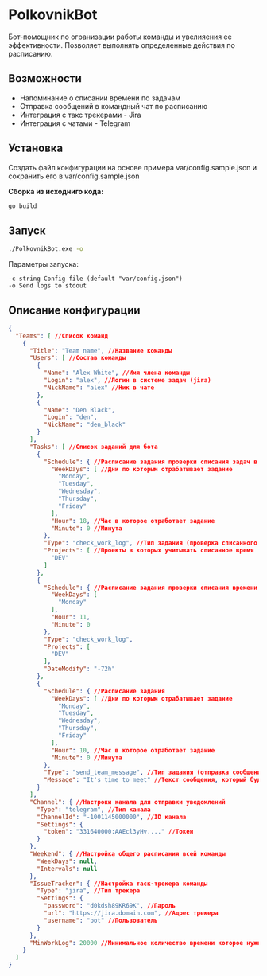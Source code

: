 # PolkovnikBot

Бот-помощник по огранизации работы команды и увелияения ее эффективности.
Позволяет выполнять определенные действия по расписанию.

## Возможности

- Напоминание о списании времени по задачам
- Отправка сообщений в командный чат по расписанию
- Интеграция с такс трекерами - Jira
- Интеграция с чатами - Telegram

## Установка

Создать файл конфигурации на основе примера var/config.sample.json и сохранить его в var/config.sample.json

**Сборка из исходниго кода:**

```bash
go build
```

## Запуск

```bash
./PolkovnikBot.exe -o
```

Параметры запуска:
```
-c string Config file (default "var/config.json")
-o Send logs to stdout
```

## Описание конфигурации

```json
{
  "Teams": [ //Список команд
    {
      "Title": "Team name", //Название команды
      "Users": [ //Состав команды
        {
          "Name": "Alex White", //Имя члена команды
          "Login": "alex", //Логин в системе задач (jira)
          "NickName": "alex" //Ник в чате
        },
        {
          "Name": "Den Black",
          "Login": "den",
          "NickName": "den_black"
        }
      ],
      "Tasks": [ //Список заданий для бота
        {
          "Schedule": { //Расписание задания проверки списания задач в конце рабочего дня
            "WeekDays": [ //Дни по которым отрабатывает задание
              "Monday",
              "Tuesday",
              "Wednesday",
              "Thursday",
              "Friday"
            ],
            "Hour": 18, //Час в которое отработает задание
            "Minute": 0 //Минута
          },
          "Type": "check_work_log", //Тип задания (проверка списанного времени)
          "Projects": [ //Проекты в которых учитывать списанное время
            "DEV"
          ]
        },
        {
          "Schedule": { //Расписание задания проверки списания времени в понедельник утром за пятницу
            "WeekDays": [
              "Monday"
            ],
            "Hour": 11,
            "Minute": 0
          },
          "Type": "check_work_log",
          "Projects": [
            "DEV"
          ],
          "DateModify": "-72h"
        },
        {
          "Schedule": { //Расписание задания
            "WeekDays": [ //Дни по которым отрабатывает задание
              "Monday",
              "Tuesday",
              "Wednesday",
              "Thursday",
              "Friday"
            ],
            "Hour": 10, //Час в которое отработает задание
            "Minute": 0 //Минута
          },
          "Type": "send_team_message", //Тип задания (отправка сообщения)
          "Message": "It's time to meet" //Текст сообщения, который будет отправлен
        }
      ],
      "Channel": { //Настроки канала для отправки уведомлений
        "Type": "telegram", //Тип канала
        "ChannelId": "-1001145000000", //ID канала
        "Settings": {
          "token": "331640000:AAEcl3yHv...." //Токен
        }
      },
      "Weekend": { //Настройка общего расписания всей команды
        "WeekDays": null,
        "Intervals": null
      },
      "IssueTracker": { //Настройка таск-трекера команды
        "Type": "jira", //Тип трекера
        "Settings": {
          "password": "d0kdsh89KR69K", //Пароль
          "url": "https://jira.domain.com", //Адрес трекера
          "username": "bot" //Пользователь
        }
      },
      "MinWorkLog": 20000 //Минимальное количество времени которое нужно списать в день
    }
  ]
}
```